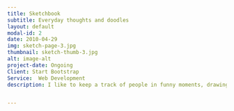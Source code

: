 ```yaml
---
title: Sketchbook
subtitle: Everyday thoughts and doodles
layout: default
modal-id: 2
date: 2010-04-29
img: sketch-page-3.jpg
thumbnail: sketch-thumb-3.jpg
alt: image-alt
project-date: Ongoing
Client: Start Bootstrap
Service:  Web Development
description: I like to keep a track of people in funny moments, drawings, doodles, patterns, plants and lingering ideas


---
```

